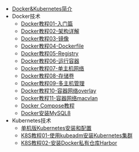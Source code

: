 * [Docker&Kubernetes简介](markdown/CloudNative/Kubernetes/_readme.md)
* Docker技术 
    * [Docker教程01-入门篇](markdown/CloudNative/Kubernetes/Docker/Docker教程01-入门篇.md)
    * [Docker教程02-架构详解](markdown/CloudNative/Kubernetes/Docker/Docker教程02-架构详解.md)
    * [Docker教程03-镜像](markdown/CloudNative/Kubernetes/Docker/Docker教程03-镜像.md)
    * [Docker教程04-Dockerfile](markdown/CloudNative/Kubernetes/Docker/Docker教程04-Dockerfile.md)
    * [Docker教程05-Registry](markdown/CloudNative/Kubernetes/Docker/Docker教程05-Registry.md)
    * [Docker教程06-运行容器](markdown/CloudNative/Kubernetes/Docker/Docker教程06-运行容器.md)
    * [Docker教程07-单主机网络](markdown/CloudNative/Kubernetes/Docker/Docker教程07-单主机网络.md)
    * [Docker教程08-存储卷](markdown/CloudNative/Kubernetes/Docker/Docker教程08-存储卷.md)
    * [Docker教程09-多主机管理](markdown/CloudNative/Kubernetes/Docker/Docker教程09-多主机管理.md)
    * [Docker教程10-容器网络overlay](markdown/CloudNative/Kubernetes/Docker/Docker教程10-容器网络overlay.md)
    * [Docker教程11-容器网络macvlan](markdown/CloudNative/Kubernetes/Docker/Docker教程11-容器网络macvlan.md)
    * [Docker Compose教程](markdown/CloudNative/Kubernetes/Docker/DockerCompose教程.md)
    * [Docker安装MySQL8](markdown/CloudNative/Kubernetes/Docker/Docker安装MySQL8.md)
* Kubernetes技术
    * [单机版Kubernetes安装和配置](markdown/CloudNative/Kubernetes/Kubernetes/单机版Kubernetes安装和配置.md)
    * [K8S教程01-使用kubeadm安装Kubernetes集群](markdown/CloudNative/Kubernetes/Kubernetes/K8S教程01-使用kubeadm安装Kubernetes集群.md)
    * [K8S教程02-安装Docker私有仓库Harbor](markdown/CloudNative/Kubernetes/Kubernetes/K8S教程02-安装Docker私有仓库Harbor.md)
